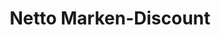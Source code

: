 ---
title: "Netto Marken-Discount"
url: /forst/netto-marken-discount-hambruecker-strasse/
shop: Supermarkt
---
